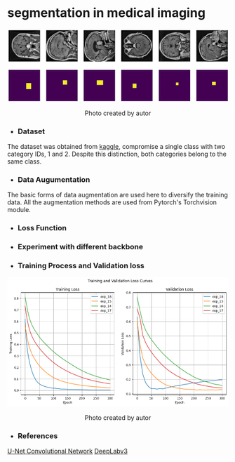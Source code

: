 # segmentation in medical imaging

<div align="center">
    <img width="700" src="/Images/Grandtruth.png" alt="Material Bread logo">
    <p style="text-align: center;">Photo created by autor</p> 
</div>


* ### Dataset

The dataset was obtained from [kaggle](https://www.kaggle.com/datasets/pkdarabi/brain-tumor-image-dataset-semantic-segmentation), compromise a single class with two category IDs, 1 and 2. Despite this distinction, both categories belong to the same class.

* ### Data Augumentation

The basic forms of data augmentation are used here to diversify the training data. All the augmentation methods are used from Pytorch's Torchvision module.
* ### Loss Function

* ### Experiment with different backbone


* ### Training Process and Validation loss
  
<div align="center">
    <img width="700" src="/Plots/Exp18.png" alt="Material Bread logo">
    <p style="text-align: center;">Photo created by autor</p> 
</div>


* ### References

[U-Net Convolutional Network](https://arxiv.org/pdf/1505.04597.pdf ) 
[DeepLabv3 ](file:///home/lingolution/Downloads/Fully_automatic_brain_tumor_segmentation_using_DeepLabv3_with_variable_loss_functions.pdf) 

 



  




 

